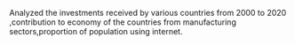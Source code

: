 Analyzed the investments received by various countries from 2000 to 2020 ,contribution to economy of the countries from manufacturing sectors,proportion of population using internet.
